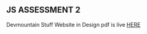 ## JS ASSESSMENT 2
Devmountain Stuff
Website in Design pdf is live [HERE](https://next-js-restaurant-app-beta.vercel.app) 